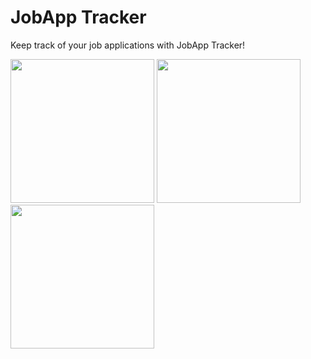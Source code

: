 # JobApp Tracker

Keep track of your job applications with JobApp Tracker!

<p float="center">
<img src="https://user-images.githubusercontent.com/22801309/208324927-d7e36532-4aa4-42a2-9099-be15c0d71f46.png" width="230">
<img src="https://user-images.githubusercontent.com/22801309/208324929-e8810ccf-b3b9-4cc5-ac25-40189f47a035.png" width="230">
<img src="https://user-images.githubusercontent.com/22801309/208419942-8fb56c1e-da14-4c34-9df3-10fbbfed56fc.png" width="230">
</p>
